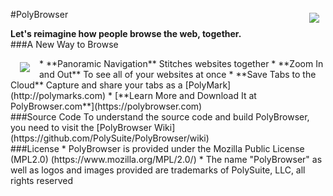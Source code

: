 #<a href="https://polybrowser.com"><img src="http://polybrowser.com/wp-content/uploads/2014/02/Lens-Logo-106.png" align="right" hspace="10" vspace="6"></a>PolyBrowser


**Let's reimagine how people browse the web, together.**
</br>
###A New Way to Browse

<img src="https://polybrowser.com/wp-content/uploads/2014/10/Slide-final4.gif" align="left" hspace="15" vspace="6">
* **Panoramic Navigation** Stitches websites together
* **Zoom In and Out** To see all of your websites at once
* **Save Tabs to the Cloud** Capture and share your tabs as a [PolyMark](http://polymarks.com)
* [**Learn More and Download It at PolyBrowser.com**](https://polybrowser.com)
</br>
###Source Code
To understand the source code and build PolyBrowser, you need to visit the [PolyBrowser Wiki](https://github.com/PolySuite/PolyBrowser/wiki)
</br>
###License
* PolyBrowser is provided under the Mozilla Public License (MPL2.0) (https://www.mozilla.org/MPL/2.0/)
* The name "PolyBrowser" as well as logos and images provided are trademarks of PolySuite, LLC, all rights reserved

